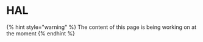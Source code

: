 # HAL

{% hint style="warning" %}
The content of this page is being working on at the moment
{% endhint %}
